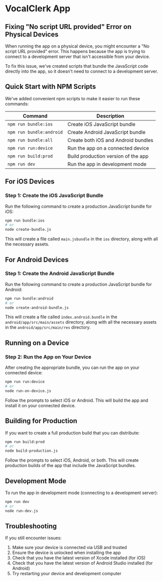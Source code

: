 # VocalClerk App

## Fixing "No script URL provided" Error on Physical Devices

When running the app on a physical device, you might encounter a "No script URL provided" error. This happens because the app is trying to connect to a development server that isn't accessible from your device.

To fix this issue, we've created scripts that bundle the JavaScript code directly into the app, so it doesn't need to connect to a development server.

## Quick Start with NPM Scripts

We've added convenient npm scripts to make it easier to run these commands:

| Command | Description |
|---------|-------------|
| `npm run bundle:ios` | Create iOS JavaScript bundle |
| `npm run bundle:android` | Create Android JavaScript bundle |
| `npm run bundle:all` | Create both iOS and Android bundles |
| `npm run run:device` | Run the app on a connected device |
| `npm run build:prod` | Build production version of the app |
| `npm run dev` | Run the app in development mode |

## For iOS Devices

### Step 1: Create the iOS JavaScript Bundle

Run the following command to create a production JavaScript bundle for iOS:

```bash
npm run bundle:ios
# or
node create-bundle.js
```

This will create a file called `main.jsbundle` in the `ios` directory, along with all the necessary assets.

## For Android Devices

### Step 1: Create the Android JavaScript Bundle

Run the following command to create a production JavaScript bundle for Android:

```bash
npm run bundle:android
# or
node create-android-bundle.js
```

This will create a file called `index.android.bundle` in the `android/app/src/main/assets` directory, along with all the necessary assets in the `android/app/src/main/res` directory.

## Running on a Device

### Step 2: Run the App on Your Device

After creating the appropriate bundle, you can run the app on your connected device:

```bash
npm run run:device
# or
node run-on-device.js
```

Follow the prompts to select iOS or Android. This will build the app and install it on your connected device.

## Building for Production

If you want to create a full production build that you can distribute:

```bash
npm run build:prod
# or
node build-production.js
```

Follow the prompts to select iOS, Android, or both. This will create production builds of the app that include the JavaScript bundles.

## Development Mode

To run the app in development mode (connecting to a development server):

```bash
npm run dev
# or
node run-dev.js
```

## Troubleshooting

If you still encounter issues:

1. Make sure your device is connected via USB and trusted
2. Ensure the device is unlocked when installing the app
3. Check that you have the latest version of Xcode installed (for iOS)
4. Check that you have the latest version of Android Studio installed (for Android)
5. Try restarting your device and development computer
